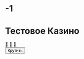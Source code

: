 # -1

<!DOCTYPE html>
<html lang="ru">
<head>
    <meta charset="UTF-8">
    <meta name="viewport" content="width=device-width, initial-scale=1.0">
    <title>Тестовое Казино</title>
    <link rel="stylesheet" href="style.css">
</head>
<body>
    <div class="casino-container">
        <h1>Тестовое Казино</h1>
        <div class="slot-machine">
            <span id="slot1">🎰</span>
            <span id="slot2">🎰</span>
            <span id="slot3">🎰</span>
        </div>
        <button onclick="spinSlots()">Крутить</button>
        <p id="result"></p>
    </div>
    <script src="script.js"></script>
</body>
</html>